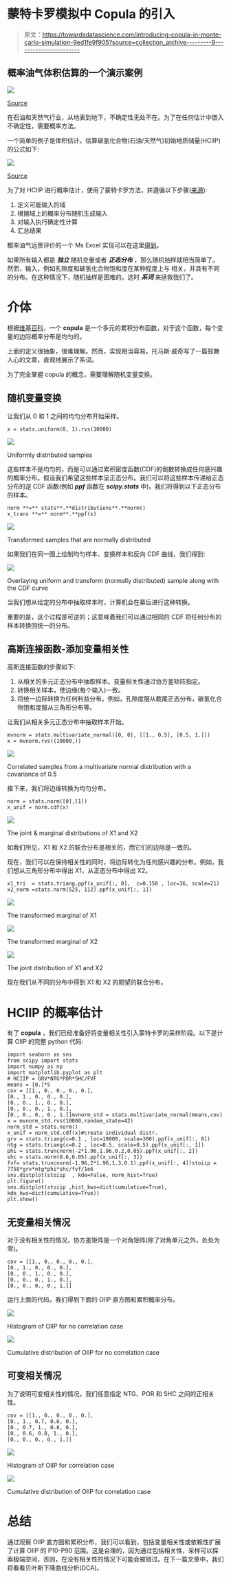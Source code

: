 # 蒙特卡罗模拟中 Copula 的引入

> 原文：<https://towardsdatascience.com/introducing-copula-in-monte-carlo-simulation-9ed1fe9f905?source=collection_archive---------9----------------------->

## 概率油气体积估算的一个演示案例

![](img/8c57e6c7cfe19067ebff47947567cf12.png)

[Source](https://thenextweb.com/insights/2019/07/30/quantum-darwinism-may-solve-the-question-of-whether-god-plays-dice-or-not/)

在石油和天然气行业，从地表到地下，不确定性无处不在。为了在任何估计中嵌入不确定性，需要概率方法。

一个简单的例子是体积估计。估算碳氢化合物(石油/天然气)初始地质储量(HCIIP)的公式如下:

![](img/8a79f00a94e395b2417da0ed1e45e99e.png)

[Source](http://chapter24.one/hciip%20calculator.html)

为了对 HCIIP 进行概率估计，使用了蒙特卡罗方法，并遵循以下步骤([来源](https://en.wikipedia.org/wiki/Monte_Carlo_method)):

1.  定义可能输入的域
2.  根据域上的概率分布随机生成输入
3.  对输入执行确定性计算
4.  汇总结果

概率油气远景评价的一个 Ms Excel 实现可以在这里[得到](https://www.lsu.edu/ces/products/stats/index.php)。

如果所有输入都是 ***独立*** 随机变量或者 ***正态分布*** ，那么随机抽样就相当简单了。然而，输入，例如孔隙度和碳氢化合物饱和度在某种程度上与 相关，并具有不同的分布。在这种情况下，随机抽样是困难的。这时 ***系词*** 来拯救我们了。

# 介体

根据[维基百科](https://en.wikipedia.org/wiki/Copula_(probability_theory))，一个 **copula** 是一个多元的累积分布函数，对于这个函数，每个变量的边际概率分布是均匀的。

上面的定义很抽象，很难理解。然而，实现相当容易。托马斯·威奇写了一篇鼓舞人心的文章，直观地展示了系词。

为了完全掌握 copula 的概念，需要理解随机变量变换。

## 随机变量变换

让我们从 0 和 1 之间的均匀分布开始采样。

```
x = stats.uniform(0, 1).rvs(10000)
```

![](img/bd6fde7f197b4d450e532ed57113cbef.png)

Uniformly distributed samples

这些样本不是均匀的，而是可以通过累积密度函数(CDF)的倒数转换成任何感兴趣的概率分布。假设我们希望这些样本呈正态分布。我们可以将这些样本传递给正态分布的逆 CDF 函数(例如 ***ppf*** 函数在 ***scipy.stats*** 中)。我们将得到以下正态分布的样本。

```
norm **=** stats**.**distributions**.**norm()
x_trans **=** norm**.**ppf(x)
```

![](img/0030b50ab48999c12446f0fb8461087a.png)

Transformed samples that are normally distributed

如果我们在同一图上绘制均匀样本、变换样本和反向 CDF 曲线，我们得到:

![](img/b867d272a166a70a5ade59b225cee687.png)

Overlaying uniform and transform (normally distributed) sample along with the CDF curve

当我们想从给定的分布中抽取样本时，计算机会在幕后进行这种转换。

重要的是，这个过程是可逆的；这意味着我们可以通过相同的 CDF 将任何分布的样本转换回统一的分布。

## 高斯连接函数-添加变量相关性

高斯连接函数的步骤如下:

1.  从相关的多元正态分布中抽取样本。变量相关性通过协方差矩阵指定。
2.  转换相关样本，使边缘(每个输入)一致。
3.  将统一边际转换为任何利益分布。例如，孔隙度服从截尾正态分布，碳氢化合物饱和度服从三角形分布等。

让我们从相关多元正态分布中抽取样本开始。

```
mvnorm = stats.multivariate_normal([0, 0], [[1., 0.5], [0.5, 1.]])
x = mvnorm.rvs((10000,))
```

![](img/32b73db84e5164a655c7674b92111030.png)

Correlated samples from a multivariate normal distribution with a covariance of 0.5

接下来，我们将边缘转换为均匀分布。

```
norm = stats.norm([0],[1])
x_unif = norm.cdf(x)
```

![](img/5f570c61dec8fdec8c745b8e26f54967.png)

The joint & marginal distributions of X1 and X2

如我们所见，X1 和 X2 的联合分布是相关的，而它们的边际是一致的。

现在，我们可以在保持相关性的同时，将边际转化为任何感兴趣的分布。例如，我们想从三角形分布中得出 X1，从正态分布中得出 X2。

```
x1_tri  = stats.triang.ppf(x_unif[:, 0],  c=0.158 , loc=36, scale=21)
x2_norm =stats.norm(525, 112).ppf(x_unif[:, 1])
```

![](img/27ccb46b467a7b6161cca56cf1995242.png)

The transformed marginal of X1

![](img/b4aa95dbfa121e1b7aad76c5bd68c4e9.png)

The transformed marginal of X2

![](img/8400a9d00416bb592a88cb3a051390a1.png)

The joint distribution of X1 and X2

现在我们从不同的分布中得到 X1 和 X2 的期望的联合分布。

# HCIIP 的概率估计

有了 **copula** ，我们已经准备好将变量相关性引入蒙特卡罗的采样阶段。以下是计算 OIIP 的完整 python 代码:

```
import seaborn as sns
from scipy import stats
import numpy as np
import matplotlib.pyplot as plt
# HCIIP = GRV*NTG*POR*SHC/FVF
means = [0.]*5
cov = [[1., 0., 0., 0., 0.],
[0., 1., 0., 0., 0.],
[0., 0., 1., 0., 0.],
[0., 0., 0., 1., 0.],
[0., 0., 0., 0., 1.]]mvnorm_std = stats.multivariate_normal(means,cov)
x = mvnorm_std.rvs(10000,random_state=42)
norm_std = stats.norm()
x_unif = norm_std.cdf(x)#create individual distr.
grv = stats.triang(c=0.1 , loc=10000, scale=300).ppf(x_unif[:, 0])
ntg = stats.triang(c=0.2 , loc=0.5, scale=0.5).ppf(x_unif[:, 1])
phi = stats.truncnorm(-2*1.96,1.96,0.2,0.05).ppf(x_unif[:, 2])
shc = stats.norm(0.6,0.05).ppf(x_unif[:, 3])
fvf= stats.truncnorm(-1.96,2*1.96,1.3,0.1).ppf(x_unif[:, 4])stoiip = 7758*grv*ntg*phi*shc/fvf/1e6
sns.distplot(stoiip  , kde=False, norm_hist=True)
plt.figure()
sns.distplot(stoiip ,hist_kws=dict(cumulative=True),
kde_kws=dict(cumulative=True))
plt.show()
```

## 无变量相关情况

对于没有相关性的情况，协方差矩阵是一个对角矩阵(除了对角单元之外，处处为零)。

```
cov = [[1., 0., 0., 0., 0.],
[0., 1., 0., 0., 0.],
[0., 0., 1., 0., 0.],
[0., 0., 0., 1., 0.],
[0., 0., 0., 0., 1.]]
```

运行上面的代码，我们得到下面的 OIIP 直方图和累积概率分布。

![](img/cf5f6fdb6497e7f33cc49753ce41bef2.png)

Histogram of OIIP for no correlation case

![](img/91b2e5852baa67e9b4473139eb221548.png)

Cumulative distribution of OIIP for no correlation case

## 可变相关情况

为了说明可变相关性的情况，我们任意指定 NTG、POR 和 SHC 之间的正相关性。

```
cov = [[1., 0., 0., 0., 0.],
[0., 1., 0.7, 0.6, 0.],
[0., 0.7, 1., 0.8, 0.],
[0., 0.6, 0.8, 1., 0.],
[0., 0., 0., 0., 1.]]
```

![](img/6cb200ba50146f6fd48c000ea3d1ecce.png)

Histogram of OIIP for correlation case

![](img/79edadc0191a9c0716f045f2ba8669ea.png)

Cumulative distribution of OIIP for correlation case

# 总结

通过观察 OIIP 直方图和累积分布，我们可以看到，包括变量相关性或依赖性扩展了计算 OIIP 的 P10-P90 范围。这是合理的，因为通过包括相关性，采样可以探索极端空间，否则，在没有相关性的情况下可能会被错过。在下一篇文章中，我们将看看贝叶斯下降曲线分析(DCA)。